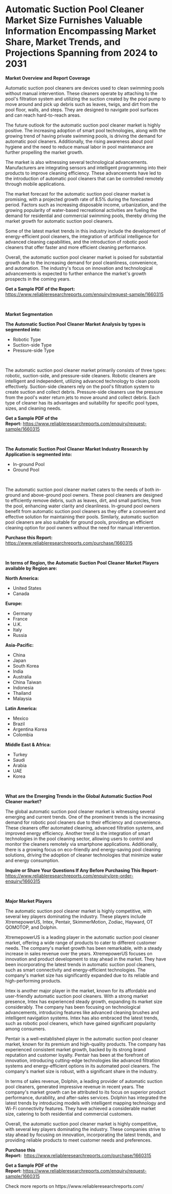 <p><h1>Automatic Suction Pool Cleaner Market Size Furnishes Valuable Information Encompassing Market Share, Market Trends, and Projections Spanning from 2024 to 2031</h1></p><p><strong>Market Overview and Report Coverage</strong></p>
<p><p>Automatic suction pool cleaners are devices used to clean swimming pools without manual intervention. These cleaners operate by attaching to the pool's filtration system and utilizing the suction created by the pool pump to move around and pick up debris such as leaves, twigs, and dirt from the pool floor, walls, and steps. They are designed to navigate pool surfaces and can reach hard-to-reach areas.</p><p>The future outlook for the automatic suction pool cleaner market is highly positive. The increasing adoption of smart pool technologies, along with the growing trend of having private swimming pools, is driving the demand for automatic pool cleaners. Additionally, the rising awareness about pool hygiene and the need to reduce manual labor in pool maintenance are further propelling the market growth.</p><p>The market is also witnessing several technological advancements. Manufacturers are integrating sensors and intelligent programming into their products to improve cleaning efficiency. These advancements have led to the introduction of automatic pool cleaners that can be controlled remotely through mobile applications.</p><p>The market forecast for the automatic suction pool cleaner market is promising, with a projected growth rate of 8.5% during the forecasted period. Factors such as increasing disposable income, urbanization, and the growing popularity of water-based recreational activities are fueling the demand for residential and commercial swimming pools, thereby driving the market growth for automatic suction pool cleaners.</p><p>Some of the latest market trends in this industry include the development of energy-efficient pool cleaners, the integration of artificial intelligence for advanced cleaning capabilities, and the introduction of robotic pool cleaners that offer faster and more efficient cleaning performance.</p><p>Overall, the automatic suction pool cleaner market is poised for substantial growth due to the increasing demand for pool cleanliness, convenience, and automation. The industry's focus on innovation and technological advancements is expected to further enhance the market's growth prospects in the coming years.</p></p>
<p><strong>Get a Sample PDF of the Report:</strong> <a href="https://www.reliableresearchreports.com/enquiry/request-sample/1660315">https://www.reliableresearchreports.com/enquiry/request-sample/1660315</a></p>
<p>&nbsp;</p>
<p><strong>Market Segmentation</strong></p>
<p><strong>The Automatic Suction Pool Cleaner Market Analysis by types is segmented into:</strong></p>
<p><ul><li>Robotic Type</li><li>Suction-side Type</li><li>Pressure-side Type</li></ul></p>
<p>&nbsp;</p>
<p><p>The automatic suction pool cleaner market primarily consists of three types: robotic, suction-side, and pressure-side cleaners. Robotic cleaners are intelligent and independent, utilizing advanced technology to clean pools effectively. Suction-side cleaners rely on the pool's filtration system to create suction and collect debris. Pressure-side cleaners use the pressure from the pool's water return jets to move around and collect debris. Each type of cleaner has its advantages and suitability for specific pool types, sizes, and cleaning needs.</p></p>
<p><strong>Get a Sample PDF of the Report:</strong>&nbsp;<a href="https://www.reliableresearchreports.com/enquiry/request-sample/1660315">https://www.reliableresearchreports.com/enquiry/request-sample/1660315</a></p>
<p>&nbsp;</p>
<p><strong>The Automatic Suction Pool Cleaner Market Industry Research by Application is segmented into:</strong></p>
<p><ul><li>In-ground Pool</li><li>Ground Pool</li></ul></p>
<p>&nbsp;</p>
<p><p>The automatic suction pool cleaner market caters to the needs of both in-ground and above-ground pool owners. These pool cleaners are designed to efficiently remove debris, such as leaves, dirt, and small particles, from the pool, enhancing water clarity and cleanliness. In-ground pool owners benefit from automatic suction pool cleaners as they offer a convenient and effective solution for maintaining their pools. Similarly, automatic suction pool cleaners are also suitable for ground pools, providing an efficient cleaning option for pool owners without the need for manual intervention.</p></p>
<p><strong>Purchase this Report:</strong>&nbsp; <a href="https://www.reliableresearchreports.com/purchase/1660315">https://www.reliableresearchreports.com/purchase/1660315</a></p>
<p>&nbsp;</p>
<p><strong>In terms of Region, the Automatic Suction Pool Cleaner Market Players available by Region are:</strong></p>
<p>
    <p> <strong> North America: </strong>
        <ul>
            <li>United States</li>
            <li>Canada</li>
        </ul>
        </p> 
    <p> <strong> Europe: </strong>
        <ul>
            <li>Germany</li>
            <li>France</li>
            <li>U.K.</li>
            <li>Italy</li>
            <li>Russia</li>
        </ul>
        </p> 
    <p> <strong> Asia-Pacific: </strong>
        <ul>
            <li>China</li>
            <li>Japan</li>
            <li>South Korea</li>
            <li>India</li>
            <li>Australia</li>
            <li>China Taiwan</li>
            <li>Indonesia</li>
            <li>Thailand</li>
            <li>Malaysia</li>
        </ul>
        </p> 
    <p> <strong> Latin America: </strong>
        <ul>
            <li>Mexico</li>
            <li>Brazil</li>
            <li>Argentina Korea</li>
            <li>Colombia</li>
        </ul>
        </p> 
    <p> <strong> Middle East & Africa: </strong>
        <ul>
            <li>Turkey</li>
            <li>Saudi</li>
            <li>Arabia</li>
            <li>UAE</li>
            <li>Korea</li>
        </ul>
    </p>
    </p>
<p>&nbsp;</p>
<p><strong>What are the Emerging Trends in the Global Automatic Suction Pool Cleaner market?</strong></p>
<p><p>The global automatic suction pool cleaner market is witnessing several emerging and current trends. One of the prominent trends is the increasing demand for robotic pool cleaners due to their efficiency and convenience. These cleaners offer automated cleaning, advanced filtration systems, and improved energy efficiency. Another trend is the integration of smart technologies in the pool cleaning sector, allowing users to control and monitor the cleaners remotely via smartphone applications. Additionally, there is a growing focus on eco-friendly and energy-saving pool cleaning solutions, driving the adoption of cleaner technologies that minimize water and energy consumption.</p></p>
<p><strong>Inquire or Share Your Questions If Any Before Purchasing This Report</strong>- <a href="https://www.reliableresearchreports.com/enquiry/pre-order-enquiry/1660315">https://www.reliableresearchreports.com/enquiry/pre-order-enquiry/1660315</a></p>
<p>&nbsp;</p>
<p><strong>Major Market Players</strong></p>
<p><p>The automatic suction pool cleaner market is highly competitive, with several key players dominating the industry. These players include XtremepowerUS, Intex, Pentair, SkimmerMotion, Zodiac, Hayward, OT QOMOTOP, and Dolphin.</p><p>XtremepowerUS is a leading player in the automatic suction pool cleaner market, offering a wide range of products to cater to different customer needs. The company's market growth has been remarkable, with a steady increase in sales revenue over the years. XtremepowerUS focuses on innovation and product development to stay ahead in the market. They have been incorporating the latest trends in automatic suction pool cleaners, such as smart connectivity and energy-efficient technologies. The company's market size has significantly expanded due to its reliable and high-performing products.</p><p>Intex is another major player in the market, known for its affordable and user-friendly automatic suction pool cleaners. With a strong market presence, Intex has experienced steady growth, expanding its market size considerably. The company has been focusing on technological advancements, introducing features like advanced cleaning brushes and intelligent navigation systems. Intex has also embraced the latest trends, such as robotic pool cleaners, which have gained significant popularity among consumers.</p><p>Pentair is a well-established player in the automatic suction pool cleaner market, known for its premium and high-quality products. The company has experienced consistent market growth, backed by its strong brand reputation and customer loyalty. Pentair has been at the forefront of innovation, introducing cutting-edge technologies like advanced filtration systems and energy-efficient options in its automated pool cleaners. The company's market size is robust, with a significant share in the industry.</p><p>In terms of sales revenue, Dolphin, a leading provider of automatic suction pool cleaners, generated impressive revenue in recent years. The company's market growth can be attributed to its focus on superior product performance, durability, and after-sales services. Dolphin has integrated the latest trends by introducing models with intelligent mapping technology and Wi-Fi connectivity features. They have achieved a considerable market size, catering to both residential and commercial customers.</p><p>Overall, the automatic suction pool cleaner market is highly competitive, with several key players dominating the industry. These companies strive to stay ahead by focusing on innovation, incorporating the latest trends, and providing reliable products to meet customer needs and preferences.</p></p>
<p><strong>Purchase this Report:</strong>&nbsp;&nbsp;<a href="https://www.reliableresearchreports.com/purchase/1660315">https://www.reliableresearchreports.com/purchase/1660315</a></p>
<p></p>
<p><strong>Get a Sample PDF of the Report:</strong>&nbsp;<a href="https://www.reliableresearchreports.com/enquiry/request-sample/1660315">https://www.reliableresearchreports.com/enquiry/request-sample/1660315</a></p>
<p>Check more reports on https://www.reliableresearchreports.com/</p>